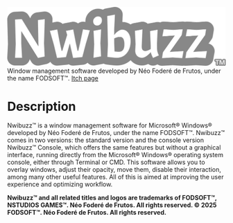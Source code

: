 ![](logo_nwibuzz.png)
Window management software developed by Néo Foderé de Frutos, under the name FODSOFT™.
[Itch page](https://fodsoft.itch.io/nwibuzz)
# Description
Nwibuzz™ is a window management software for Microsoft® Windows® developed by Néo Foderé de Frutos, under the name FODSOFT™.
Nwibuzz™ comes in two versions: the standard version and the console version Nwibuzz™ Console, which offers the same features but without a graphical interface, running directly from the Microsoft® Windows® operating system console, either through Terminal or CMD.
This software allows you to overlay windows, adjust their opacity, move them, disable their interaction, among many other useful features. All of this is aimed at improving the user experience and optimizing workflow.

**Nwibuzz™ and all related titles and logos are trademarks of FODSOFT™, NSTUDIOS GAMES™. Néo Foderé de Frutos. All rights reserved.
© 2025 FODSOFT™. Néo Foderé de Frutos. All rights reserved.**
